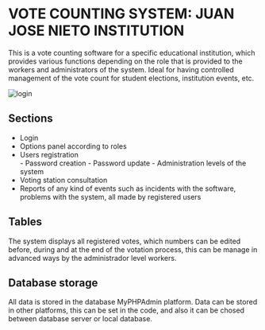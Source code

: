 
# VOTE COUNTING SYSTEM: JUAN JOSE NIETO INSTITUTION

This is a vote counting software for a specific educational institution, which provides various functions depending on the role that is provided to the workers and administrators of the system. Ideal for having controlled management of the vote count for student elections, institution events, etc. 


![login](https://github.com/rallyce/Sistema_Votacion_JuanJoseNieto/assets/146679378/01e48ede-9ea9-4259-9e88-12d337d7b58a)






## Sections

 - Login
 - Options panel according to roles
 - Users registration   
        - Password creation
        - Password update
        - Administration levels of the system
 - Voting station consultation
 - Reports of any kind of events such as incidents with the software, problems with the system, all made by registered users 


## Tables

The system displays all registered votes, which numbers can be edited before, during and at the end of the votation process, this can be manage in advanced ways by the administrador level workers.

## Database storage

All data is stored in the database MyPHPAdmin platform. Data can be stored in other platforms, this can be set in the code, and also it can be chosed between database server or local database.


